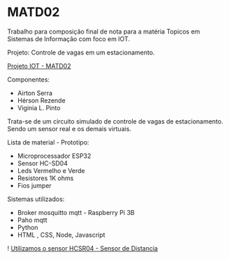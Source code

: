 # MATD02

Trabalho para composição final de nota para a matéria Topicos em Sistemas de Informação
com foco em IOT.

Projeto: Controle de vagas em um estacionamento.

[Projeto IOT - MATD02](https://tinyurl.com/MATD02)

Componentes:
* Airton Serra
* Hérson Rezende
* Viginia L. Pinto

Trata-se de um circuito simulado de controle de vagas de estacionamento.
Sendo um sensor real e os demais virtuais.

Lista de material  - Prototipo:
* Microprocessador ESP32
* Sensor HC-SD04
* Leds Vermelho e Verde
* Resistores 1K ohms
* Fios jumper

Sistemas utilizados:
* Broker mosquitto mqtt - Raspberry Pi 3B
* Paho mqtt 
* Python
* HTML , CSS, Node, Javascript

! [Utilizamos o sensor HCSR04 - Sensor de Distancia](https://i1.wp.com/randomnerdtutorials.com/wp-content/uploads/2021/06/how-ultrasonic-sensor-works-01.png?w=750&quality=100&strip=all&ssl=1)


